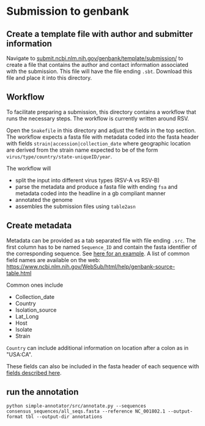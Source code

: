 # Submission to genbank

## Create a template file with author and submitter information

Navigate to [submit.ncbi.nlm.nih.gov/genbank/template/submission/](https://submit.ncbi.nlm.nih.gov/genbank/template/submission/) to create a file that contains the author and contact information associated with the submission. 
This file will have the file ending `.sbt`. Download this file and place it into this directory.

## Workflow

To facilitate preparing a submission, this directory contains a workflow that runs the necessary steps.
The workflow is currently written around RSV. 

Open the `Snakefile` in this directory and adjust the fields in the top section. The workflow expects a fasta file with metadata coded into the fasta header with fields `strain|accession|collection_date` where geographic location are derived from the strain name expected to be of the form
`virus/type/country/state-uniqueID/year`. 

The workflow will 
 - split the input into different virus types (RSV-A vs RSV-B)
 - parse the metadata and produce a fasta file with ending `fsa` and metadata coded into the headline in a gb compliant manner
 - annotated the genome
 - assembles the submission files using `table2asn`

 

## Create metadata
Metadata can be provided as a tab separated file with file ending `.src`.
The first column has to be named `Sequence_ID` and contain the fasta identifier of the corresponding sequence.
See [here for an example](https://www.ncbi.nlm.nih.gov/WebSub/html/help/sample_files/source-table-sample.txt).
A list of common field names are available on the web: https://www.ncbi.nlm.nih.gov/WebSub/html/help/genbank-source-table.html

Common ones include 
 - Collection_date
 - Country
 - Isolation_source
 - Lat_Long
 - Host
 - Isolate
 - Strain


`Country` can include additional information on location after a colon as in "USA:CA".

These fields can also be included in the fasta header of each sequence with [fields described here](https://www.ncbi.nlm.nih.gov/genbank/mods_fastadefline/).


## run the annotation

```
python simple-annotator/src/annotate.py --sequences consensus_sequences/all_seqs.fasta --reference NC_001802.1 --output-format tbl --output-dir annotations
```




